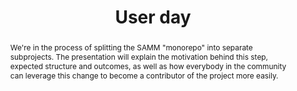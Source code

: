 ---
url: /user-day/2021/from-samm-project-towards-samm-suite/
type: user-day
title: User day
name: From SAMM Project towards SAMM Suite
speaker: Daniel Kefer
image: /img/people/Daniel_Kefer.jpg
affiliation: 1&1 Mail & Media Applications SE
role: Head of IT Security
twitter: "@DKefer"
abstract: |
    We're in the process of splitting the SAMM "monorepo" into separate subprojects. The presentation will explain the motivation behind this step, expected structure and outcomes, as well as how everybody in the community can leverage this change to become a contributor of the project more easily.
bio: | 
    Daniel works as Head of IT Security for Germany's biggest email provider, mainly known under the brands GMX and WEB.DE. With OWASP, he's been a member of the SAMM project for 6 years, and co-lead of the SecurityRAT project for almost the same amount of time.
---